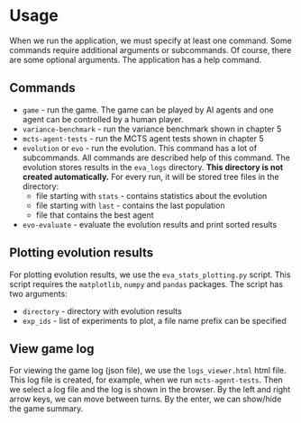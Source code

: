 # Usage

When we run the application, we must specify at least one command.
Some commands require additional arguments or subcommands. Of course, there
are some optional arguments. The application has a help command.

## Commands

- `game` - run the game. The game can be played by AI agents and one agent can be controlled by a human player.
- `variance-benchmark` - run the variance benchmark shown in chapter 5
- `mcts-agent-tests` - run the MCTS agent tests shown in chapter 5
- `evolution` or `evo` - run the evolution. This command has a lot of subcommands. All commands are described help of this command. The evolution stores results in the `eva_logs` directory. **This directory is not created automatically.** For every run, it will be stored tree files in the directory:
    - file starting with `stats` - contains statistics about the evolution
    - file starting with `last` - contains the last population
    - file that contains the best agent
- `evo-evaluate` - evaluate the evolution results and print sorted results

## Plotting evolution results

For plotting evolution results, we use the `eva_stats_plotting.py` script. This script requires the `matplotlib`, `numpy` and `pandas` packages. The script has two arguments:
- `directory` - directory with evolution results
- `exp_ids` - list of experiments to plot, a file name prefix can be specified

## View game log

For viewing the game log (json file), we use the `logs_viewer.html` html file. This log file is created, for example, when we run `mcts-agent-tests`. Then we select a log file and the log is shown
in the browser. By the left and right arrow keys, we can move between turns. By the enter, we can show/hide the game summary. 